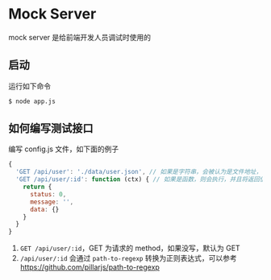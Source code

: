 # Mock Server

mock server 是给前端开发人员调试时使用的

## 启动

运行如下命令

```bash
$ node app.js
```

## 如何编写测试接口

编写 config.js 文件，如下面的例子

```javascript
{
  'GET /api/user': './data/user.json', // 如果是字符串，会被认为是文件地址，会到相应的地址读取文件
  'GET /api/user/:id': function (ctx) { // 如果是函数，则会执行，并且将返回值返回，如果返回值是 Promise，则返回 Promise then 的结果
    return {
      status: 0,
      message: '',
      data: {}
    }
  }
}
```

1. `GET /api/user/:id`，GET 为请求的 method，如果没写，默认为 GET
2. `/api/user/:id` 会通过 `path-to-regexp` 转换为正则表达式，可以参考 https://github.com/pillarjs/path-to-regexp
